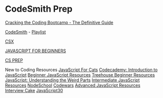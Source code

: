 # CodeSmith Prep


[Cracking the Coding Bootcamp - The Definitive Guide](https://haseebq.com/cracking-the-coding-bootcamp-the-definitive-guide/)

[CodeSmith](https://www.codesmith.io/javascript-resources) - [Playlist](https://www.youtube.com/c/Codesmith-School/playlists)

[CSX](https://csx.codesmith.io/home) 

[JAVASCRIPT FOR BEGINNERS](https://www.codesmith.io/javascript-for-beginners) 

[CS PREP](https://www.codesmith.io/bootcamp-prep) 


New to Coding Resources
[JavaScript For Cats]()
[Codecademy: Introduction to JavaScript]()
[Beginner JavaScript Resources]()
[Treehouse Beginner Resources]()
[JavaScript: Understanding the Weird Parts]()
[Intermediate JavaScript Resources]()
[NodeSchool]()
[Codewars]()
[Advanced JavaScript Resources]()
[Interview Cake]()
[JavaScript30]()
